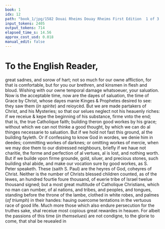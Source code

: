 ```yaml
---
book: 1
idx: 12
path: "book_1/jpg/1582 Douai Rheims Douay Rheims First Edition  1 of 3 1609 Old Testament.pdf-12.jpg"
input_tokens: 2405
output_tokens: 714
elapsed_time_s: 14.56
approx_cost_usd: 0.018
manual_edit: false
---
```

# To the English Reader,

great sadnes, and sorow of hart; not so much for our owne affliction, for that is comfortable, but for you our brethren, and kinsmen in flesh and bloud. Wishing with our owne temporal damage whatsoeuer, your saluation. Now is the acceptable time, now are the dayes of saluation, the time of Grace by Christ, whose dayes manie Kinges & Prophetes desired to see: they saw them (*in spirite*) and reioycèd. But we are made partakers of Christ, and his Mysteries; so that our selues neglect not his heauenly riches: if we receiue & kepe the beginning of his substance, firme vnto the end; that is, the true Catholique faith; building theron good workes by his grace; without which we can not thinke a good thought, by which we can do al thinges necessarie to saluation. But if we hold not fast this ground, al the building fayleth. Or if confessing to know God in wordes, we denie him in deedes; committing workes of darknes; or omitting workes of mercie, when we may doe them to our distressed neighbours, briefly if we haue not charitie, the forme and perfection of al vertues, al is lost, and nothing worth. But if we builde vpon firme grounde, gold, siluer, and precious stones, such building shal abide, and make our vocation sure by good workes, as S. Peter speaketh. These (saith S. Paul) are the heyres of God, coheyres of Christ. Neither is the number of Christs blessed children counted, as of the Iewes, an hundred fourtie foure thousand, of euerie tribe of Israel twelue thousand signed; but a most great multitude of Catholique Christians, which no man can number, of al nations, and tribes, and peoples, and tongues, standing before the throne of the lambe, clothed in white robes, and palmes (*of triumph*) in their handes: hauing ouercome tentations in the vertuous race of good life. Much more those which also endure persecution for the truthes sake, shal receiue most copious great rewardes in heauen. For albeit the passions of this time (*in themselues*) are not condigne, to the glorie to come, that shal be reuealed in

[^1]: Grace in the new Testament more abundant then in the old.

[^2]: 2. Cor. 6.

[^3]: Luc. 10.

[^4]: Both wicked workes, and omission of good workes are damnable.

[^5]: Tit. 1.

[^6]: Mat. 25.

[^7]: 1.Cor. 13.

[^8]: 1. Pet. 1.

[^9]: Apoc. 7.

[^10]: They are more happie that suffer persecution for the truth.

[^11]: this, or comparable in dignities.